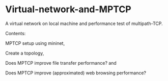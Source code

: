 # Virtual-network-and-MPTCP
A virtual network on local machine and performance test of multipath-TCP.

Contents:

MPTCP setup using mininet,

Create a topology,

Does MPTCP improve file transfer performance? and

Does MPTCP improve (approximated) web browsing performance?
